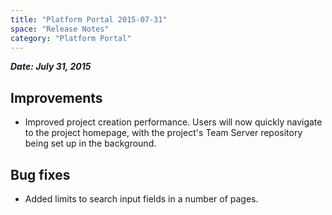 ```yaml
---
title: "Platform Portal 2015-07-31"
space: "Release Notes"
category: "Platform Portal"
---
```



***Date: July 31, 2015***

## Improvements

*   Improved project creation performance. Users will now quickly navigate to the project homepage, with the project's Team Server repository being set up in the background.

## Bug fixes

*   Added limits to search input fields in a number of pages.